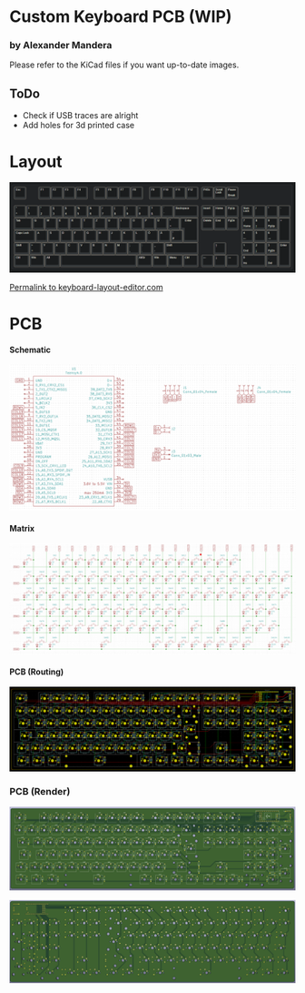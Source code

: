 # Custom Keyboard PCB (WIP)

### by Alexander Mandera

Please refer to the KiCad files if you want up-to-date images.

## ToDo

- Check if USB traces are alright
- Add holes for 3d printed case

# Layout

![Keyboard Layout](img/keyboard-layout.png)

[Permalink to keyboard-layout-editor.com](http://www.keyboard-layout-editor.com/##@@=Esc&_x:1%3B&=F1&=F2&=F3&=F4&_x:0.5%3B&=F5&=F6&=F7&=F8&_x:0.5%3B&=F9&=F10&=F11&=F12&_x:0.25%3B&=PrtSc&=Scroll%20Lock&=Pause%0ABreak%3B&@_y:0.5%3B&=%C2%B0%0A%5E&=!%0A1&=%22%0A2&=%C2%A7%0A3&=$%0A4&=%25%0A5&=%2F&%0A6&=%2F%2F%0A7&=(%0A8&=)%0A9&=%2F=%0A0&=%3F%0A%C3%9F&=%60%0A%C2%B4&_w:2%3B&=Backspace&_x:0.25%3B&=Insert&=Home&=PgUp&_x:0.25%3B&=Num%20Lock&=%2F%2F&=*&=-%3B&@_w:1.5%3B&=Tab&=Q&=W&=E&=R&=T&=Z&=U&=I&=O&=P&=%C3%9C&=*%0A+&_x:0.25&w:1.25&h:2&w2:1.5&h2:1&x2:-0.25%3B&=Enter&_x:0.25%3B&=Delete&=End&=PgDn&_x:0.25%3B&=7%0AHome&=8%0A%E2%86%91&=9%0APgUp&_h:2%3B&=+%3B&@_w:1.75%3B&=Caps%20Lock&=A&=S&=D&=F&=G&=H&=J&=K&=L&=%C3%96&=%C3%84&='%0A%23&_x:4.75%3B&=4%0A%E2%86%90&=5&=6%0A%E2%86%92%3B&@_w:1.25%3B&=Shift&=%3E%0A%3C&=Y&=X&=C&=V&=B&=N&=M&=%2F%3B%0A,&=%2F:%0A.&=%2F_%0A-&_w:2.75%3B&=Shift&_x:1.25%3B&=%E2%86%91&_x:1.25%3B&=1%0AEnd&=2%0A%E2%86%93&=3%0APgDn&_h:2%3B&=Enter%3B&@_w:1.25%3B&=Ctrl&_w:1.25%3B&=Win&_w:1.25%3B&=Alt&_a:7&w:6.25%3B&=&_a:4&w:1.25%3B&=AltGr&_w:1.25%3B&=Win&_w:1.25%3B&=Menu&_w:1.25%3B&=Ctrl&_x:0.25%3B&=%E2%86%90&=%E2%86%93&=%E2%86%92&_x:0.25&w:2%3B&=0%0AIns&=.%0ADel)

# PCB

#### Schematic

![Schematic](img/schematic1.png)

#### Matrix

![Matrix](img/matrix.png)

#### PCB (Routing)

![PCB Routing](img/pcb.png)

### PCB (Render)

![Render 1](img/pcb-render1.png)

![Render 2](img/pcb-render2.png)


